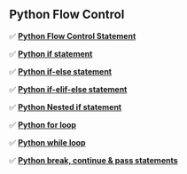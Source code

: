 ## Python Flow Control

✅ **[Python Flow Control Statement](/content/essentials/python/controlflow/000_Python_Flow_Control_statement%20.ipynb)**

✅ **[Python if statement](/content/essentials/python/controlflow/001_Python_if_statement.ipynb)**

✅ **[Python if-else statement](/content/essentials/python/controlflow/002_Python_if_else_statement.ipynb)**

✅ **[Python if-elif-else statement](/content/essentials/python/controlflow/003_Python_if_elif_else_statement%20.ipynb)**

✅ **[Python Nested if statement](/content/essentials/python/controlflow/004_Python_Nested_if_statement.ipynb)**

✅ **[Python for loop](/content/essentials/python/controlflow/005_Python_for_Loop.ipynb)**

✅ **[Python while loop](/content/essentials/python/controlflow/006_Python_while_Loop.ipynb)**

✅ **[Python break, continue & pass statements](/content/essentials/python/controlflow/007_Python_break_continue_pass_statements.ipynb)**